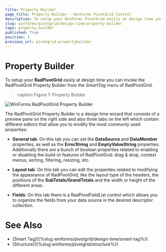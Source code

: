 ```yaml
---
title: Property Builder
page_title: Property Builder - WinForms PivotGrid Control
description: To setup your WinForms PivotGrid easily at design time you can invoke the PivotGrid's Property Builder from the SmartTag.
slug: winforms/pivotgrid/design-time/property-builder
tags: property,builder
published: True
position: 2
previous_url: pivotgrid-propertybuilder
---
```


# Property Builder

To setup your **RadPivotGrid** easily at design time you can invoke the RadPivotGrid Property Builder from the *SmartTag* menu of RadPivotGrid. 

>caption Figure 1: Property Builder

![WinForms RadPivotGrid Property Builder](images/pivotgrid-propertybuilder001.png)

The RadPivotGrid Property Builder is a design time wizard that consists of a preview pane on the right side and also three tabs on the left which contain different editors that allow you to modify the most commonly used properties:

* __General tab__: On this tab you can set the __DataSource__ and __DataMember__ properties, as well as the __ErrorString__ and __EmptyValueString__ properties. Additionally there are a bunch of boolean properties related to enabling or disabling the build-in features of RadPivotGrid: drag & drop, context menus, sorting, filtering, resizing, etc.

* __Layout tab__: On this tab you can edit the properties related to modifying the appearance of RadPivotGrid, like the layout type of the headers, the positions of the __SubTotals/GrandTotals__ and the width or height of the different areas.

* __Fields__: On this tab there is a RadPivotFieldList control which allows you to organize the fields from your data source in the desired descriptor collection.

# See Also

* [Smart Tag]({%slug winforms/pivotgrid/design-time/smart-tag%})
* [Structure]({%slug winforms/pivotgrid/structure%})
